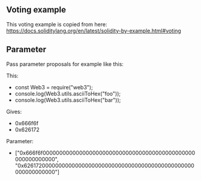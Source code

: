 ## Voting example

This voting example is copied from here: https://docs.soliditylang.org/en/latest/solidity-by-example.html#voting

## Parameter

Pass parameter proposals for example like this:

This:
* const Web3 = require("web3");
* console.log(Web3.utils.asciiToHex("foo"));
* console.log(Web3.utils.asciiToHex("bar"));

Gives:
* 0x666f6f
* 0x626172

Parameter:
* ["0x666f6f0000000000000000000000000000000000000000000000000000000000", "0x6261720000000000000000000000000000000000000000000000000000000000"]
